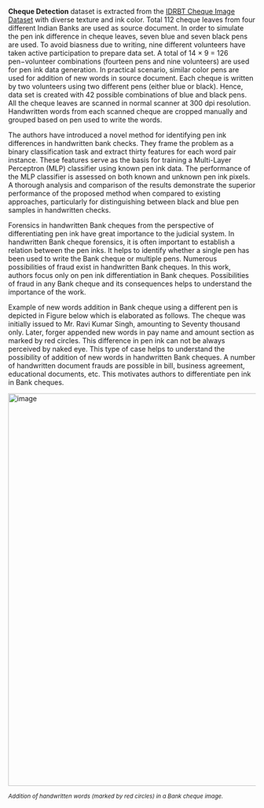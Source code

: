 **Cheque Detection** dataset is extracted from the [IDRBT Cheque Image Dataset](http://www.idrbt.ac.in/icid.html) with diverse texture and ink color. Total 112 cheque leaves from four different Indian Banks are used as source document. In order to simulate the pen ink difference in cheque leaves, seven blue and seven black pens are used. To avoid biasness due to writing, nine different volunteers have taken active participation to prepare data set. A total of 14 × 9 = 126 pen−volunteer combinations (fourteen pens and nine volunteers) are used for pen ink data generation. In practical scenario, similar color pens are used for addition of new words in source document. Each cheque is written by two volunteers using two different pens (either blue or black). Hence, data set is created with 42 possible combinations of blue and black pens. All the cheque leaves are scanned in normal scanner at 300 dpi resolution. Handwritten words from each scanned cheque are cropped manually and grouped based on pen used to write the words.

The authors have introduced a novel method for identifying pen ink differences in handwritten bank checks. They frame the problem as a binary classification task and extract thirty features for each word pair instance. These features serve as the basis for training a Multi-Layer Perceptron (MLP) classifier using known pen ink data. The performance of the MLP classifier is assessed on both known and unknown pen ink pixels. A thorough analysis and comparison of the results demonstrate the superior performance of the proposed method when compared to existing approaches, particularly for distinguishing between black and blue pen samples in handwritten checks.

Forensics in handwritten Bank cheques from the perspective of differentiating pen ink have great importance to the judicial system. In handwritten Bank cheque forensics, it is often important to establish a relation between the pen inks. It helps to identify whether a single pen has been used to write the Bank cheque or multiple pens. Numerous possibilities of fraud exist in handwritten Bank cheques. In this work, authors focus only on pen ink differentiation in Bank cheques. Possibilities of fraud in any Bank cheque and its consequences helps to understand the importance of the work.

Example of new words addition in Bank cheque using a different pen is depicted in Figure below which is elaborated as follows. The cheque was initially issued to Mr. Ravi Kumar Singh, amounting to Seventy thousand only. Later, forger appended new words in pay name and amount section as marked by red circles. This difference in pen ink can not be always perceived by naked eye. This type of case helps to understand the possibility of addition of new words in handwritten Bank cheques. A number of handwritten document frauds are possible in bill, business agreement, educational documents, etc. This motivates authors to differentiate pen ink in Bank cheques.

<img src="https://media.springernature.com/full/springer-static/image/chp%3A10.1007%2F978-3-319-69900-4_83/MediaObjects/459522_1_En_83_Fig1_HTML.gif?as=webp" alt="image" width="800">

<span style="font-size: smaller; font-style: italic;">Addition of handwritten words (marked by red circles) in a Bank cheque image.</span>
